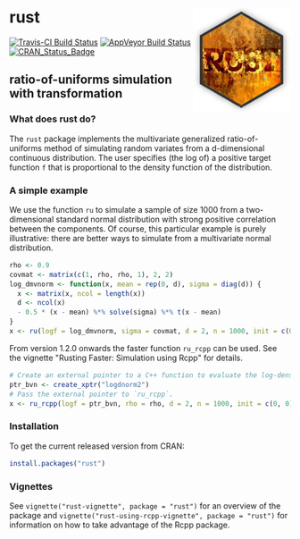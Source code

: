 
<!-- README.md is generated from README.Rmd. Please edit that file -->
rust <img src="tools/rust_logo.png" align="right" />
====================================================

[![Travis-CI Build Status](https://travis-ci.org/paulnorthrop/rust.svg?branch=master)](https://travis-ci.org/paulnorthrop/rust) [![AppVeyor Build Status](https://ci.appveyor.com/api/projects/status/github/paulnorthrop/rust?branch=master&svg=true)](https://ci.appveyor.com/project/paulnorthrop/rust) [![CRAN\_Status\_Badge](https://www.r-pkg.org/badges/version/rust)](https://cran.r-project.org/package=rust)

ratio-of-uniforms simulation with transformation
------------------------------------------------

### What does rust do?

The `rust` package implements the multivariate generalized ratio-of-uniforms method of simulating random variates from a d-dimensional continuous distribution. The user specifies (the log of) a positive target function `f` that is proportional to the density function of the distribution.

### A simple example

We use the function `ru` to simulate a sample of size 1000 from a two-dimensional standard normal distribution with strong positive correlation between the components. Of course, this particular example is purely illustrative: there are better ways to simulate from a multivariate normal distribution.

``` r
rho <- 0.9
covmat <- matrix(c(1, rho, rho, 1), 2, 2)
log_dmvnorm <- function(x, mean = rep(0, d), sigma = diag(d)) {
  x <- matrix(x, ncol = length(x))
  d <- ncol(x)
  - 0.5 * (x - mean) %*% solve(sigma) %*% t(x - mean)
}
x <- ru(logf = log_dmvnorm, sigma = covmat, d = 2, n = 1000, init = c(0, 0))
```

From version 1.2.0 onwards the faster function `ru_rcpp` can be used. See the vignette "Rusting Faster: Simulation using Rcpp" for details.

``` r
# Create an external pointer to a C++ function to evaluate the log-density.
ptr_bvn <- create_xptr("logdnorm2")
# Pass the external pointer to `ru_rcpp`.
x <- ru_rcpp(logf = ptr_bvn, rho = rho, d = 2, n = 1000, init = c(0, 0))
```

### Installation

To get the current released version from CRAN:

``` r
install.packages("rust")
```

### Vignettes

See `vignette("rust-vignette", package = "rust")` for an overview of the package and `vignette("rust-using-rcpp-vignette", package = "rust")` for information on how to take advantage of the Rcpp package.
